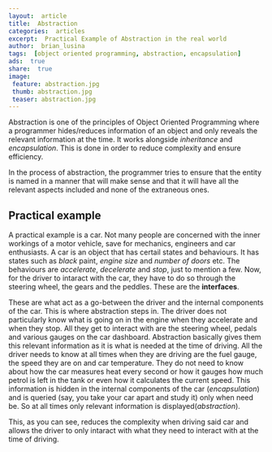 ```yaml
---
layout:  article
title:  Abstraction
categories:  articles
excerpt:  Practical Example of Abstraction in the real world
author:  brian_lusina
tags:  [object oriented programming, abstraction, encapsulation]
ads:  true
share:  true
image:
 feature: abstraction.jpg
 thumb: abstraction.jpg
 teaser: abstraction.jpg
---
```


Abstraction is one of the principles of Object Oriented Programming where a programmer hides/reduces information of an object and only reveals the relevant information at the time. It works alongside *inheritance* and *encapsulation*. This is done in order to reduce complexity and ensure efficiency.

In the process of abstraction, the programmer tries to ensure that the entity is named in a manner that will make sense and that it will have all the relevant aspects included and none of the extraneous ones.

## Practical example

A practical example is a car. Not many people are concerned with the inner workings of a motor vehicle, save for mechanics, engineers and car enthusiasts. A car is an object that has certail states and behaviours. It has states such as *black* paint, *engine size* and *number of doors* etc. The behaviours are *accelerate*, *decelerate* and *stop*, just to mention a few. Now, for the driver to intaract with the car, they have to do so through the steering wheel, the gears and the peddles. These are the **interfaces**. 

These are what act as a go-between the driver and the internal components of the car. This is where abstraction steps in. The driver does not particularly know what is going on in the engine when they accelerate and when they stop. All they get to interact with are the steering wheel, pedals and various gauges on the car dashboard. Abstraction basically gives them this relevant information as it is what is needed at the time of driving. All the driver needs to know at all times when they are driving are the fuel gauge, the speed they are on and car temperature. They do not need to know about how the car measures heat every second or how it gauges how much petrol is left in the tank or even how it calculates the current speed. This information is hidden in the internal components of the car (*encapsulation*) and is queried (say, you take your car apart and study it) only when need be. So at all times only relevant information is displayed(*abstraction*).

This, as you can see, reduces the complexity when driving said car and allows the driver to only intaract with what they need to interact with at the time of driving.

